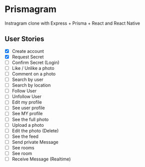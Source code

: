# Prismagram

Instragram clone with Express + Prisma + React and React Native

## User Stories

- [x] Create account
- [x] Request Secret
- [ ] Confirm Secret (Login)
- [ ] Like / Unlike a photo
- [ ] Comment on a photo
- [ ] Search by user
- [ ] Search by location
- [ ] Follow User
- [ ] Unfollow User
- [ ] Edit my profile
- [ ] See user profile
- [ ] See MY profile
- [ ] See the full photo
- [ ] Upload a photo
- [ ] Edit the photo (Delete)
- [ ] See the feed
- [ ] Send private Message
- [ ] See rooms
- [ ] See room
- [ ] Receive Message (Realtime)
